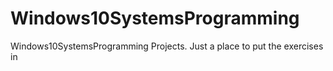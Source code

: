 # Windows10SystemsProgramming
Windows10SystemsProgramming Projects. Just a place to put the exercises in
